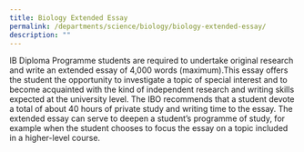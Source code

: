 ```yaml
---
title: Biology Extended Essay
permalink: /departments/science/biology/biology-extended-essay/
description: ""
---
```

IB Diploma Programme students are required to undertake original research and write an extended essay of 4,000 words (maximum).This essay offers the student the opportunity to investigate a topic of special interest and to become acquainted with the kind of independent research and writing skills expected at the university level. The IBO recommends that a student devote a total of about 40 hours of private study and writing time to the essay. The extended essay can serve to deepen a student’s programme of study, for example when the student chooses to focus the essay on a topic included in a higher-level course.
